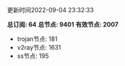更新时间2022-09-04 23:32:33

**总订阅: 64**
**总节点: 9401**
**有效节点: 2007**
- trojan节点: 181
- v2ray节点: 1631
- ss节点: 195
